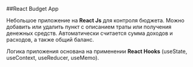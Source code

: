 ##React Budget App

[Потестить]:https://svetlanast.github.io/React-Budget-App/

Небольшое приложение на __React Js__ для контроля бюджета. Можно добавить или удалить пункт с описанием траты или получения денежных средств. Автоматически считается сумма доходов и расходов, а также общий баланс.

Логика приложения основана на применении __React Hooks__ (useState, useContext, useReducer, useMemo).
